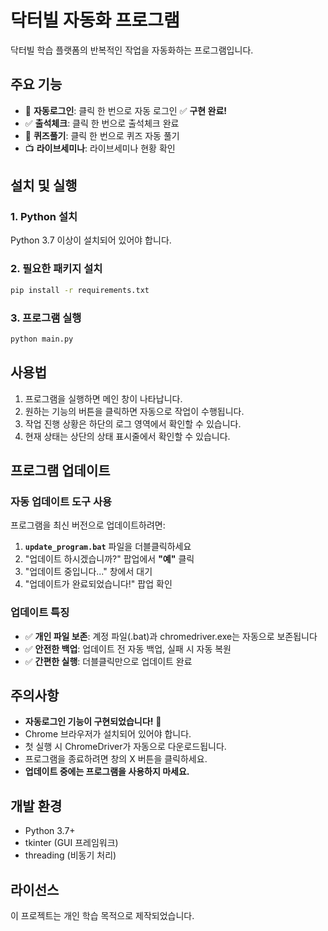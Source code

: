 # 닥터빌 자동화 프로그램

닥터빌 학습 플랫폼의 반복적인 작업을 자동화하는 프로그램입니다.

## 주요 기능

- 🔐 **자동로그인**: 클릭 한 번으로 자동 로그인 ✅ **구현 완료!**
- ✅ **출석체크**: 클릭 한 번으로 출석체크 완료
- 🧠 **퀴즈풀기**: 클릭 한 번으로 퀴즈 자동 풀기
- 📺 **라이브세미나**: 라이브세미나 현황 확인

## 설치 및 실행

### 1. Python 설치
Python 3.7 이상이 설치되어 있어야 합니다.

### 2. 필요한 패키지 설치
```bash
pip install -r requirements.txt
```

### 3. 프로그램 실행
```bash
python main.py
```

## 사용법

1. 프로그램을 실행하면 메인 창이 나타납니다.
2. 원하는 기능의 버튼을 클릭하면 자동으로 작업이 수행됩니다.
3. 작업 진행 상황은 하단의 로그 영역에서 확인할 수 있습니다.
4. 현재 상태는 상단의 상태 표시줄에서 확인할 수 있습니다.

## 프로그램 업데이트

### 자동 업데이트 도구 사용
프로그램을 최신 버전으로 업데이트하려면:

1. **`update_program.bat`** 파일을 더블클릭하세요
2. "업데이트 하시겠습니까?" 팝업에서 **"예"** 클릭
3. "업데이트 중입니다..." 창에서 대기
4. "업데이트가 완료되었습니다!" 팝업 확인

### 업데이트 특징
- ✅ **개인 파일 보존**: 계정 파일(.bat)과 chromedriver.exe는 자동으로 보존됩니다
- ✅ **안전한 백업**: 업데이트 전 자동 백업, 실패 시 자동 복원
- ✅ **간편한 실행**: 더블클릭만으로 업데이트 완료

## 주의사항

- **자동로그인 기능이 구현되었습니다!** 🔐
- Chrome 브라우저가 설치되어 있어야 합니다.
- 첫 실행 시 ChromeDriver가 자동으로 다운로드됩니다.
- 프로그램을 종료하려면 창의 X 버튼을 클릭하세요.
- **업데이트 중에는 프로그램을 사용하지 마세요.**

## 개발 환경

- Python 3.7+
- tkinter (GUI 프레임워크)
- threading (비동기 처리)

## 라이선스

이 프로젝트는 개인 학습 목적으로 제작되었습니다.
